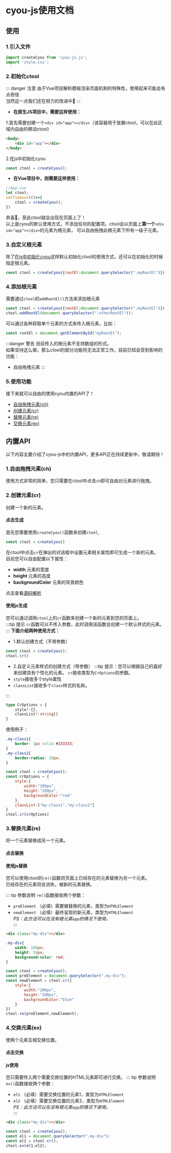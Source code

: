 # cyou-js使用文档


## 使用
### 1.引入文件

```js
import createCyou from 'cyou-js.js';
import 'style.css';
```

### 2.初始化ctool

::: danger 注意
由于Vue项目解析模板渲染页面机制的特殊性，使用起来可能会有点奇怪<br>
当然这一点我们还在努力的改进中💪
:::

- **在原生JS项目中，需要这样使用：**<br>

1.首先需要创建一个`<div id="app"></div>`（该容器用于放置ctool，可以在此区域内自由的移动ctool）
```html
<body>
    <div id="app"></div>
</body>
```

2.在js中初始化cyou
```js
const ctool = createCyou();
```

- **在Vue项目中，则需要这样使用：**

```js
//App.vue
let ctool;
setTimeout(()=>{
    ctool = createCyou();
})
```
恭喜🎉，至此ctool就会出现在页面上了！<br>
以上是cyou的默认使用方式，不添加任何的配置项。ctool会以页面上**第一个**`<div id="app"></div>`的元素为根元素，
可以自由拖拽此根元素下所有一级子元素。

### 3.自定义根元素

除了[在js中初始化cyou](getting-start.html#_2-初始化ctool)这样默认初始化ctool的使用方式，还可以在初始化的时候指定根元素。
```js
const ctool = createCyou({rootEl:document.querySelector(".myRootEl")});
```

### 4.添加根元素

需要通过`ctool`的`addRootEl()`方法来添加根元素
```js
const ctool = createCyou({rootEl:document.querySelector(".myRootEl")});
ctool.addRootEl(document.querySelector(".otherRootEl"));
```

可以通过各种获取单个元素的方式来传入根元素，比如：
```js
const rootEl = document.getElementById("myRootEl");
```

:::danger 警告
目前传入的根元素不支持数组的形式。<br>
如果坚持这么做，那么ctool的部分功能将无法正常工作。目前已知会受到影响的功能：
- 自由拖拽元素
:::

### 5.使用功能

接下来就可以自由的使用cyou内置的API了！
- [自由拖拽元素(ch)](./cyou-js.md#_1-自由拖拽元素-ch)
- [创建元素(cr)](./cyou-js.md#_2-创建元素-cr)
- [替换元素(re)](./cyou-js.md#_3-替换元素-re)
- [交换元素(ex)](./cyou-js.md#_4-交换元素-ex)

## 内置API
以下内容主要介绍了cyou-js中的内置API，更多API正在持续更新中，敬请期待！

### 1.自由拖拽元素(ch)
使用方式非常的简单，您只需要在ctool中点击`ch`即可自由对元素进行拖拽。

### 2.创建元素(cr)

创建一个新的元素。

#### 点击生成

首先您需要使用`createCyou()`函数来创建`ctool`,

```ts
const ctool = createCyou()
```

在ctool中点击`cr`在弹出的对话框中设置元素相关属性即可生成一个新的元素。<br>
目前您可以自由配置以下属性：

- **width** 元素的宽度
- **height** 元素的高度
- **backgroundColor** 元素的背景颜色

点击查看[源码解析](/code/cr-code.md)

#### 使用js生成

您可以通过调用`ctool`上的`cr`函数来创建一个新的元素到您的页面上。<br>
:::tip 提示
`cr`函数可以不传入参数，此时调用该函数会创建一个默认样式的元素。
:::
**下面介绍两种使用方式：**

- 1.默认创建方式（不带参数）

```js
const ctool = createCyou();
ctool.cr()
```

- 2.自定义元素样式的创建方式（带参数）
  :::tip 提示：您可以根据自己的喜好来创建具有个性化的元素。
  `cr`接收类型为`CrOptions`的参数。<br>
- `style`接收多个style属性
- `classList`接收多个`class`样式的名称。<br>

:::

```ts
type CrOptions = {
    style?:{},
    classList?:string[]
}
```

使用例子：

```css
.my-class1{
    border: 1px solid #333333;
}
.my-class2{
    border-radius: 20px;
}
```

```js {10}
const ctool = createCyou();
const crOptions = {
    style:{
        width:"200px",
        height:"200px",
        backgroundColor:"red"
    },
    classList:["my-class1","my-class2"]
}
ctool.cr(crOptions)
```

### 3.替换元素(re)

将一个元素替换成另一个元素。

#### 点击替换



#### 使用js替换

您可以使用ctool的`re()`函数将页面上已经存在的元素替换为另一个元素。<br>
已经存在的元素将会消失，被新的元素替换。<br>

::: tip 参数说明
`re()`函数接收两个参数：

- `preElement` （必填）需要被替换的元素，类型为`HTMLElement`
- `newElement` （必填）最终呈现的新元素，类型为`HTMLElement`<br>
  *PS：此方法可以在没有根元素`app`的情况下使用。*<br>
  :::

```html
<div class="my-div"></div>
```

```css
.my-div{
    width: 100px;
    height: 50px;
    background-color: red;
}
```

```js {10}
const ctool = createCyou();
const preElement = document.querySelector(".my-div");
const newElement = ctool.cr({
    style:{
        width:"200px",
        height:"200px",
        backgroundColor:"blue"
    }
})
ctool.re(preElement,newElement);
```

### 4.交换元素(ex)

使两个元素互相交换位置。

#### 点击交换

#### js使用

您只需要传入两个需要交换位置的HTML元素即可进行交换。
::: tip 参数说明
`ex()`函数接收两个参数：

- `el1` （必填）需要交换位置的元素1，类型为`HTMLElement`
- `el2` （必填）需要交换位置的元素2，类型为`HTMLElement`<br>
  *PS：此方法可以在没有根元素`app`的情况下使用。*<br>
  :::

```html
<div class="my-div"></div>
```

```js {4}
const ctool = createCyou();
const el1 = document.querySelector(".my-div");
const el2 = ctool.cr();
ctool.ex(el1,el2);
```